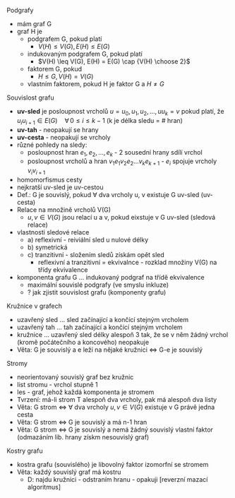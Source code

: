 Podgrafy
- mám graf G
- graf H je
	- podgrafem G, pokud platí
		- $V(H) \leq V(G), E(H) \leq E(G)$
	- indukovaným podgrafem G, pokud platí
		- $V(H) \leq V(G), E(H) = E(G) \cap {V(H) \choose 2}$
	- faktorem G, pokud
		- $H \leq G, V(H) = V(G)$
	- vlastním faktorem, pokud H je faktor G a $H \neq G$

Souvislost grafu
- **uv-sled** je posloupnost vrcholů $u = u_{0}, u_{1}, u_{2}, \dots, uu_{k} = v$ pokud platí, že $u_{i}u_{i+1} \in E(G) \quad \forall \, 0 \leq i \leq k-1$ (k je délka sledu = # hran)
- **uv-tah** - neopakují se hrany
- **uv-cesta** - neopakují se vrcholy
- různé pohledy na sledy:
	- posloupnost hran $e_{1}, e_{2}, \dots, e_{k}$ - 2 sousední hrany sdílí vrchol
	- posloupnost vrcholů a hran $v_{1}e_{1}v_{2}e_{2}\dots v_{k}e_{k+1}$ - $e_{i}$ spojuje vrcholy $v_{i}v_{i+1}$
- homomorfismus cesty
- nejkratší uv-sled je uv-cestou
- Def.: G je souvislý, pokud $\forall$ dva vrcholy u, v existuje G uv-sled (uv-cesta)
- Relace na množině vrcholů V(G)
	- $u, v \in V(G)$ jsou relací u a v, pokud eixstuje v G uv-sled (sledová relace)
- vlastnosti sledové relace
	- a) reflexivní - reiviální sled u nulové délky
	- b) symetrická
	- c) tranzitivní - složením sledů získám opět sled
		- reflexivní a tranzitivní = ekvivalnce - rozklad množiny V(G) na třídy ekvivalence
- komponenta grafu G ... indukovaný podgraf na třídě ekvivalence
	- maximální souvislé podgrafy (ve smyslu inkluze)
	- ? jak zjistit souvislost grafu (komponenty grafu)

Kružnice v grafech
- uzavřený sled ... sled začínající a končící stejným vrcholem
- uzavřený tah ... tah začínající a končící stejným vrcholem
- kružnice ... uzavřený sled délky alespoň 3 tak, že se v něm žádný vrchol (kromě počátečního a koncového) neopakuje
- Věta: G je souvislý a e leží na nějaké kružnici $\iff$ G-e je souvislý

Stromy
- neorientovaný souvislý graf bez kružnic
- list stromu - vrchol stupně 1
- les - graf, jehož každá komponenta je stromem
- Tvrzení: má-li strom T alespoň dva vrcholy, pak má alespoň dva listy
- Věta: G strom $\iff$ $\forall$ dva vrcholy $u, v \in V(G)$ existuje v G právě jedna cesta
- Věta: G strom $\iff$ G je souvislý a má n-1 hran
- Věta: G strom $\iff$ G je souvislý a nemá žádný souvislý vlastní faktor (odmazáním lib. hrany získm nesouvislý graf)

Kostry grafu
- kostra grafu (souvislého) je libovolný faktor izomorfní se stromem
- Věta: každý souvislý graf má kostru
	- D: najdu kružnici - odstraním hranu - opakuji [reverzní mazací algoritmus]

